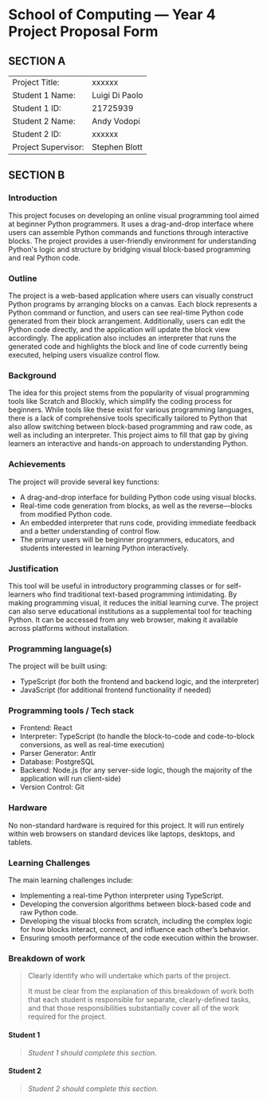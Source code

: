 # School of Computing &mdash; Year 4 Project Proposal Form

## SECTION A

|                     |                |
| ------------------- | -------------- |
| Project Title:      | xxxxxx         |
| Student 1 Name:     | Luigi Di Paolo |
| Student 1 ID:       | 21725939       |
| Student 2 Name:     | Andy Vodopi    |
| Student 2 ID:       | xxxxxx         |
| Project Supervisor: | Stephen Blott  |

## SECTION B

### Introduction

This project focuses on developing an online visual programming tool aimed at beginner Python programmers. It uses a drag-and-drop interface where users can assemble Python commands and functions through interactive blocks. The project provides a user-friendly environment for understanding Python's logic and structure by bridging visual block-based programming and real Python code.

### Outline

The project is a web-based application where users can visually construct Python programs by arranging blocks on a canvas. Each block represents a Python command or function, and users can see real-time Python code generated from their block arrangement. Additionally, users can edit the Python code directly, and the application will update the block view accordingly. The application also includes an interpreter that runs the generated code and highlights the block and line of code currently being executed, helping users visualize control flow.

### Background

The idea for this project stems from the popularity of visual programming tools like Scratch and Blockly, which simplify the coding process for beginners. While tools like these exist for various programming languages, there is a lack of comprehensive tools specifically tailored to Python that also allow switching between block-based programming and raw code, as well as including an interpreter. This project aims to fill that gap by giving learners an interactive and hands-on approach to understanding Python.

### Achievements

The project will provide several key functions:

- A drag-and-drop interface for building Python code using visual blocks.
- Real-time code generation from blocks, as well as the reverse—blocks from modified Python code.
- An embedded interpreter that runs code, providing immediate feedback and a better understanding of control flow.
- The primary users will be beginner programmers, educators, and students interested in learning Python interactively.

### Justification

This tool will be useful in introductory programming classes or for self-learners who find traditional text-based programming intimidating. By making programming visual, it reduces the initial learning curve. The project can also serve educational institutions as a supplemental tool for teaching Python. It can be accessed from any web browser, making it available across platforms without installation.

### Programming language(s)

The project will be built using:

- TypeScript (for both the frontend and backend logic, and the interpreter)
- JavaScript (for additional frontend functionality if needed)

### Programming tools / Tech stack

- Frontend: React
- Interpreter: TypeScript (to handle the block-to-code and code-to-block conversions, as well as real-time execution)
- Parser Generator: Antlr
- Database: PostgreSQL
- Backend: Node.js (for any server-side logic, though the majority of the application will run client-side)
- Version Control: Git

### Hardware

No non-standard hardware is required for this project. It will run entirely within web browsers on standard devices like laptops, desktops, and tablets.

### Learning Challenges

The main learning challenges include:

- Implementing a real-time Python interpreter using TypeScript.
- Developing the conversion algorithms between block-based code and raw Python code.
- Developing the visual blocks from scratch, including the complex logic for how blocks interact, connect, and influence each other’s behavior.
- Ensuring smooth performance of the code execution within the browser.

### Breakdown of work

> Clearly identify who will undertake which parts of the project.
>
> It must be clear from the explanation of this breakdown of work both that each student is responsible for
> separate, clearly-defined tasks, and that those responsibilities substantially cover all of the work required
> for the project.

#### Student 1

> _Student 1 should complete this section._

#### Student 2

> _Student 2 should complete this section._
